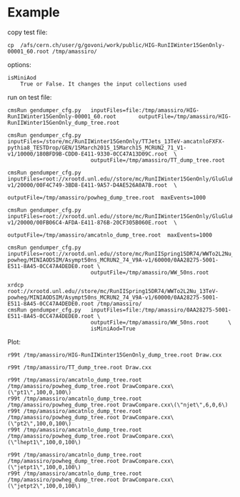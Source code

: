 Example
====

copy test file:

    cp  /afs/cern.ch/user/g/govoni/work/public/HIG-RunIIWinter15GenOnly-00001_60.root /tmp/amassiro/
    
options:

    isMiniAod
        True or False. It changes the input collections used
    
run on test file:

    cmsRun gendumper_cfg.py   inputFiles=file:/tmp/amassiro/HIG-RunIIWinter15GenOnly-00001_60.root       outputFile=/tmp/amassiro/HIG-RunIIWinter15GenOnly_dump_tree.root

    cmsRun gendumper_cfg.py   inputFiles=/store/mc/RunIIWinter15GenOnly/TTJets_13TeV-amcatnloFXFX-pythia8_TESTDrop/GEN/15March2015_15March15_MCRUN2_71_V1-v1/10000/180BFD9B-CDD0-E411-9330-0CC47A13D09C.root  \
                              outputFile=/tmp/amassiro/TT_dump_tree.root

    cmsRun gendumper_cfg.py   inputFiles=root://xrootd.unl.edu//store/mc/RunIIWinter15GenOnly/GluGluHToWWTo2L2Nu_M125_13TeV_powheg_pythia8/GEN/MCRUN2_71_V1-v1/20000/00F4C749-3BD8-E411-9A57-D4AE526A0A7B.root  \
                              outputFile=/tmp/amassiro/powheg_dump_tree.root  maxEvents=1000

    cmsRun gendumper_cfg.py   inputFiles=root://xrootd.unl.edu//store/mc/RunIIWinter15GenOnly/GluGluHToWWTo2L2Nu_M125_13TeV_amcatnloFXFX_pythia8/GEN/MCRUN2_71_V1-v1/20000/00FB06C4-AFDA-E411-876B-20CF305B060E.root  \
                              outputFile=/tmp/amassiro/amcatnlo_dump_tree.root  maxEvents=1000
         
    cmsRun gendumper_cfg.py   inputFiles=root://xrootd.unl.edu//store/mc/RunIISpring15DR74/WWTo2L2Nu_13TeV-powheg/MINIAODSIM/Asympt50ns_MCRUN2_74_V9A-v1/60000/0AA28275-5001-E511-8A45-0CC47A4DEDE0.root \
                              outputFile=/tmp/amassiro/WW_50ns.root      
                              
    xrdcp root://xrootd.unl.edu//store/mc/RunIISpring15DR74/WWTo2L2Nu_13TeV-powheg/MINIAODSIM/Asympt50ns_MCRUN2_74_V9A-v1/60000/0AA28275-5001-E511-8A45-0CC47A4DEDE0.root /tmp/amassiro/
    cmsRun gendumper_cfg.py   inputFiles=file:/tmp/amassiro/0AA28275-5001-E511-8A45-0CC47A4DEDE0.root \
                              outputFile=/tmp/amassiro/WW_50ns.root      \
                              isMiniAod=True
    
    
    
Plot:

    r99t /tmp/amassiro/HIG-RunIIWinter15GenOnly_dump_tree.root Draw.cxx

    r99t /tmp/amassiro/TT_dump_tree.root Draw.cxx

    r99t /tmp/amassiro/amcatnlo_dump_tree.root /tmp/amassiro/powheg_dump_tree.root DrawCompare.cxx\(\"pt1\",100,0,100\)
    r99t /tmp/amassiro/amcatnlo_dump_tree.root /tmp/amassiro/powheg_dump_tree.root DrawCompare.cxx\(\"njet\",6,0,6\)
    r99t /tmp/amassiro/amcatnlo_dump_tree.root /tmp/amassiro/powheg_dump_tree.root DrawCompare.cxx\(\"pt2\",100,0,100\)
    r99t /tmp/amassiro/amcatnlo_dump_tree.root /tmp/amassiro/powheg_dump_tree.root DrawCompare.cxx\(\"lhept1\",100,0,100\)
    
    r99t /tmp/amassiro/amcatnlo_dump_tree.root /tmp/amassiro/powheg_dump_tree.root DrawCompare.cxx\(\"jetpt1\",100,0,100\)
    r99t /tmp/amassiro/amcatnlo_dump_tree.root /tmp/amassiro/powheg_dump_tree.root DrawCompare.cxx\(\"jetpt2\",100,0,100\)
    